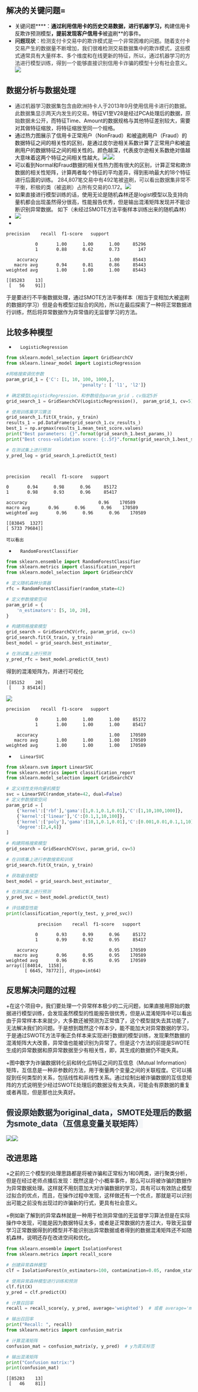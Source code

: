 ## 解决的关键问题=
+ <font style="color:rgb(18, 18, 18);">关键问题</font>****<font style="color:rgb(18, 18, 18);">：</font>**<font style="color:rgb(18, 18, 18);">通过利用信用卡的历史交易数据，进行机器学习，</font>**<font style="color:rgb(18, 18, 18);">构建信用卡反欺诈预测模型</font>**<font style="color:rgb(18, 18, 18);">，提前发现客户信用卡</font>**<font style="color:rgb(18, 18, 18);">被盗刷</font>**<font style="color:rgb(18, 18, 18);">的事件。</font>
+ <font style="color:rgb(51, 51, 51);">       </font>**<font style="color:rgb(51, 51, 51);">问题现状</font>**<font style="color:rgb(51, 51, 51);">：检测支付卡交易中的欺诈模式是一个非常困难的问题。随着支付卡交易产生的数据量不断增加，我们很难检测交易数据集中的欺诈模式，这些模式通常具有大量样本、多个维度和在线更新的特征，所以，通过机器学习的方法进行模型训练，得到一个能够直接识别信用卡诈骗的模型十分有社会意义。</font>![](https://cdn.nlark.com/yuque/0/2023/png/40852163/1703431008731-c4f6b7ef-9de1-4cdf-b391-a63f37f4670a.png)

## 数据分析与数据处理
+ **<font style="color:rgb(100, 100, 100);">       </font>**<font style="color:rgb(51, 51, 51);">通过机器学习数据集包含由欧洲持卡人于2013年9月使用信用卡进行的数据。此数据集显示两天内发生的交易。</font>特征V1至V28是经过PCA处理后的数据，<font style="color:rgb(51, 51, 51);">原始数据未公开</font>，而特征Time、Amount的数据规格与其他特征差别较大，需要对其做特征缩放，将特征缩放至同一个规格。
+ <font style="color:rgb(17, 17, 17);">通过热力图展示了信用卡正常用户（NonFraud）和被盗刷用户（Fraud）的数据特征之间的相关性的区别，是通过皮尔逊相关系数计算了正常用户和被盗刷用户的数据特征之间的相关性的。颜色越深，代表皮尔逊相关系数绝对值越大意味着这两个特征之间相关性越大。</font>![](https://cdn.nlark.com/yuque/0/2023/png/40852163/1703088466314-54e019e0-2ebd-4578-8bb1-a2a5f70f173b.png)![](https://cdn.nlark.com/yuque/0/2023/png/40852163/1703087860580-830cb147-0ce5-4672-8ca3-8672fda47de6.png)
+ 可以看到Normal和Fraud数据的相关性热力图有很大的区别，计算正常和欺诈数据的相关性矩阵，计算两者每个特征的平均差异，得到影响最大的18个特征进行后面的训练。<font style="color:rgb(51, 51, 51);">      284,807笔交易中有492笔被盗刷，可以看出数据集非常不平衡，积极的类（被盗刷）占所有交易的0.172</font>。![](https://cdn.nlark.com/yuque/0/2023/png/40852163/1703089668613-8c87bf02-c02a-472f-b56b-933f45bace24.png)
+ 如果直接进行模型训练的话，使用无论是随机森林还是logist模型以及支持向量机都会出现虽然得分很高，性能报告优秀，但是输出混淆矩阵发现并不能诊断识别异常数据。   如下（未经过SMOTE方法平衡样本训练出来的随机森林）  
+ ![](https://cdn.nlark.com/yuque/0/2023/png/40852163/1703425267857-abd6a7c1-a456-4bbf-9d49-3b19fdc455a8.png)
+      

```plain
precision    recall  f1-score   support

           0       1.00      1.00      1.00     85296
           1       0.88      0.62      0.73       147

    accuracy                           1.00     85443
   macro avg       0.94      0.81      0.86     85443
weighted avg       1.00      1.00      1.00     85443

[[85283    13]
 [   56    91]]
```

   于是要进行不平衡数据处理，通过SMOTE方法平衡样本（相当于变相加大被盗刷的数据的学习）但是会有模型过拟合的风险，所以在最后探索了一种将正常数据进行训练，然后将异常数据作为异常值的无监督学习的方法。

## 比较多种模型
+       LogisticRegression

      

```python
from sklearn.model_selection import GridSearchCV
from sklearn.linear_model import LogisticRegression

#网格搜索调优参数
param_grid_1 = {'C': [1, 10, 100, 1000,],
                            'penalty': [ 'l1', 'l2']}

# 确定模型LogisticRegression，和参数组合param_grid ，cv指定5折
grid_search_1 = GridSearchCV(LogisticRegression(),  param_grid_1, cv=5) 

# 使用训练集学习算法
grid_search_1.fit(X_train, y_train) 
results_1 = pd.DataFrame(grid_search_1.cv_results_) 
best_1 = np.argmax(results_1.mean_test_score.values)
print("Best parameters: {}".format(grid_search_1.best_params_))
print("Best cross-validation score: {:.5f}".format(grid_search_1.best_score_))

# 在测试集上进行预测
y_pred_log = grid_search_1.predict(X_test)

```

```plain


precision    recall  f1-score   support

0       0.94      0.98      0.96     85172
1       0.98      0.93      0.96     85417

accuracy                           0.96    170589
macro avg       0.96      0.96      0.96    170589
weighted avg       0.96      0.96      0.96    170589

[[83845  1327]
[ 5733 79684]]
```

    可以看出

+       RandomForestClassifier

```python
from sklearn.ensemble import RandomForestClassifier
from sklearn.metrics import classification_report
from sklearn.model_selection import GridSearchCV

# 定义随机森林分类器
rfc = RandomForestClassifier(random_state=42)

# 定义参数搜索空间
param_grid = {
    'n_estimators': [5, 10, 20],
}

# 构建网格搜索模型
grid_search = GridSearchCV(rfc, param_grid, cv=5)
grid_search.fit(X_train, y_train)
best_model = grid_search.best_estimator_

# 在测试集上进行预测
y_pred_rfc = best_model.predict(X_test)

```



得到的混淆矩阵为，并进行可视化

```plain
[[85152    20]
 [    3 85414]]
```

![](https://cdn.nlark.com/yuque/0/2023/png/40852163/1703347921641-2aacd7b6-a7e1-48cf-ac94-ea4a81647c09.png)

```plain
precision    recall  f1-score   support

           0       1.00      1.00      1.00     85172
           1       1.00      1.00      1.00     85417

    accuracy                           1.00    170589
   macro avg       1.00      1.00      1.00    170589
weighted avg       1.00      1.00      1.00    170589
```

  
 

+       LinearSVC

```python
from sklearn.svm import LinearSVC
from sklearn.metrics import classification_report
from sklearn.model_selection import GridSearchCV

# 定义线性支持向量机模型
svc = LinearSVC(random_state=42, dual=False)
# 定义参数搜索空间
param_grid = [
    {'kernel':['rbf'],'gama':[1,0.1,0.1,0.01],'C':[1,10,100,1000]},
    {'kernel':['linear'],'C':[0.1,1,10,100]},
    {'kernel':['poly'],'gama':[10,1,0.1,0.01],'C':[0.001,0.01,0.1,1,10],
    'degree':[2,4,6]}
]

# 构建网格搜索模型
grid_search = GridSearchCV(svc, param_grid, cv=5)

# 在训练集上进行参数搜索和训练
grid_search.fit(X_train, y_train)

# 获取最佳模型
best_model = grid_search.best_estimator_

# 在测试集上进行预测
y_pred_svc = best_model.predict(X_test)

# 评估模型性能
print(classification_report(y_test, y_pred_svc))
```

```plain
            precision    recall  f1-score   support

           0       0.93      0.99      0.96     85172
           1       0.99      0.92      0.95     85417

    accuracy                           0.95    170589
   macro avg       0.96      0.95      0.95    170589
weighted avg       0.96      0.95      0.95    170589
array([[84014,  1158],
       [ 6645, 78772]], dtype=int64)
```

## 反思解决问题的过程

+在这个项目中，我们要处理一个异常样本极少的二元问题，如果直接用原始的数据进行模型训练，会发现虽然模型的性能报告很优秀，但是从混淆矩阵中可以看出由于异常样本本来就少，大多数还被预测为正常值了，这个模型就失去其功能了，无法解决我们的问题。于是想到既然这个样本少，能不能加大对异常数据的学习，于是通过SWOTE方法平衡正负样本来实现进行数据的模型训练，发现果然数据的混淆矩阵大大改善，异常值也能被识别为异常了。但是这个方法的前提是SWOTE生成的异常数据和原异常数据至少有相关性，即，其生成的数据仍不能失真。

+图中数字为诈骗数据转化前和转化后特征之间的互信息（Mutual Information）矩阵，互信息是一种非参数的方法，用于衡量两个变量之间的关联程度。它可以捕捉到任何类型的关系，包括线性和非线性关系。通过绘制出被诈骗数据的互信息矩阵的方式说明至少经过SWOTE处理后的数据没有太失真，可能会有原数据的重复或者再现，但是那也比失真好。



## <font style="color:rgb(36, 41, 47);background-color:rgb(244, 246, 248);">假设原始数据为original_data，SMOTE处理后的数据为smote_data（互信息变量关联矩阵）</font>
![](https://cdn.nlark.com/yuque/0/2023/png/40852163/1703349652197-06e4a0cf-7aaf-482b-a4f4-2f844e157901.png)![](https://cdn.nlark.com/yuque/0/2023/png/40852163/1703349663439-2f1116a5-283f-468b-9535-7b8c365d0543.png)

## 改进思路
+之前的三个模型的处理思路都是将被诈骗和正常标为1和0两类，进行聚类分析，但是在经过老师点播后发现：既然这是个小概率事件，那么可以将被诈骗的数据作为异常数据处理。这样就不用刻意加大对诈骗数据的学习，具有可以有效防止模型过拟合的优点，而且，在操作过程中发现，这样做还有一个优点，那就是可以识别出可能之前没有出现过的诈骗新的行式，更具有社会意义。

+例如新了解到的异常森林就是一种用于检测异常值的无监督学习算法但是在实际操作中发现，可能是因为数据特征太多，或者是正常数据的方差过大，导致无监督学习正常数据得到的模型并不能识别出异常数据或者得到的数据混淆矩阵还不如随机森林，说明还存在改进空间和优化。

```python
from sklearn.ensemble import IsolationForest
from sklearn.metrics import recall_score

# 创建异常森林模型
clf = IsolationForest(n_estimators=100, contamination=0.05, random_state=42)

# 使用异常森林模型进行训练和预测
clf.fit(X)
y_pred = clf.predict(X)

# 计算召回率
recall = recall_score(y, y_pred, average='weighted')  # 或者 average='macro'

# 输出召回率
print("Recall: ", recall)
from sklearn.metrics import confusion_matrix

# 计算混淆矩阵
confusion_mat = confusion_matrix(y, y_pred)  # y为真实标签

# 输出混淆矩阵
print("Confusion matrix:")
print(confusion_mat)
```

```plain
[[85283    13]
 [   46    81]]
```



